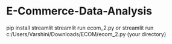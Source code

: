 # E-Commerce-Data-Analysis
pip install streamlit
streamlit run ecom_2.py or streamlit run c:/Users/Varshini/Downloads/ECOM/ecom_2.py (your directory)
